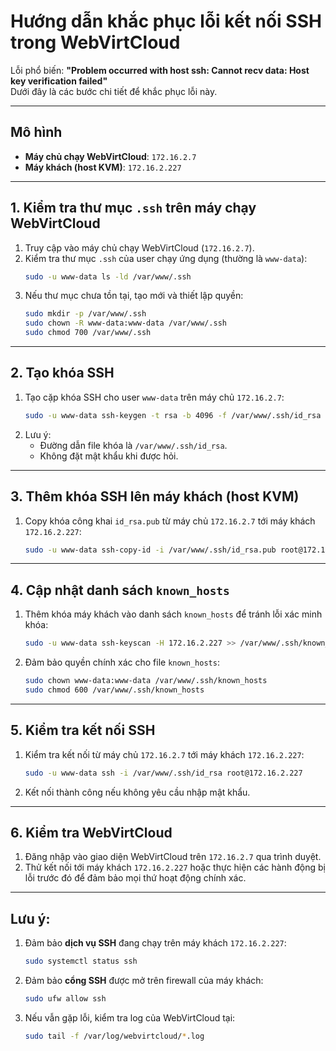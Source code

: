 
# Hướng dẫn khắc phục lỗi kết nối SSH trong WebVirtCloud

Lỗi phổ biến: **"Problem occurred with host ssh: Cannot recv data: Host key verification failed"**  
Dưới đây là các bước chi tiết để khắc phục lỗi này.

---

## Mô hình
- **Máy chủ chạy WebVirtCloud**: `172.16.2.7`
- **Máy khách (host KVM)**: `172.16.2.227`

---

## 1. Kiểm tra thư mục `.ssh` trên máy chạy WebVirtCloud
1. Truy cập vào máy chủ chạy WebVirtCloud (`172.16.2.7`).
2. Kiểm tra thư mục `.ssh` của user chạy ứng dụng (thường là `www-data`):
   ```bash
   sudo -u www-data ls -ld /var/www/.ssh
   ```
3. Nếu thư mục chưa tồn tại, tạo mới và thiết lập quyền:
   ```bash
   sudo mkdir -p /var/www/.ssh
   sudo chown -R www-data:www-data /var/www/.ssh
   sudo chmod 700 /var/www/.ssh
   ```

---

## 2. Tạo khóa SSH
1. Tạo cặp khóa SSH cho user `www-data` trên máy chủ `172.16.2.7`:
   ```bash
   sudo -u www-data ssh-keygen -t rsa -b 4096 -f /var/www/.ssh/id_rsa -N ''
   ```
2. Lưu ý:
   - Đường dẫn file khóa là `/var/www/.ssh/id_rsa`.
   - Không đặt mật khẩu khi được hỏi.

---

## 3. Thêm khóa SSH lên máy khách (host KVM)
1. Copy khóa công khai `id_rsa.pub` từ máy chủ `172.16.2.7` tới máy khách `172.16.2.227`:
   ```bash
   sudo -u www-data ssh-copy-id -i /var/www/.ssh/id_rsa.pub root@172.16.2.227
   ```

---

## 4. Cập nhật danh sách `known_hosts`
1. Thêm khóa máy khách vào danh sách `known_hosts` để tránh lỗi xác minh khóa:
   ```bash
   sudo -u www-data ssh-keyscan -H 172.16.2.227 >> /var/www/.ssh/known_hosts
   ```
2. Đảm bảo quyền chính xác cho file `known_hosts`:
   ```bash
   sudo chown www-data:www-data /var/www/.ssh/known_hosts
   sudo chmod 600 /var/www/.ssh/known_hosts
   ```

---

## 5. Kiểm tra kết nối SSH
1. Kiểm tra kết nối từ máy chủ `172.16.2.7` tới máy khách `172.16.2.227`:
   ```bash
   sudo -u www-data ssh -i /var/www/.ssh/id_rsa root@172.16.2.227
   ```
2. Kết nối thành công nếu không yêu cầu nhập mật khẩu.

---

## 6. Kiểm tra WebVirtCloud
1. Đăng nhập vào giao diện WebVirtCloud trên `172.16.2.7` qua trình duyệt.
2. Thử kết nối tới máy khách `172.16.2.227` hoặc thực hiện các hành động bị lỗi trước đó để đảm bảo mọi thứ hoạt động chính xác.

---

## Lưu ý:
1. Đảm bảo **dịch vụ SSH** đang chạy trên máy khách `172.16.2.227`:
   ```bash
   sudo systemctl status ssh
   ```
2. Đảm bảo **cổng SSH** được mở trên firewall của máy khách:
   ```bash
   sudo ufw allow ssh
   ```
3. Nếu vẫn gặp lỗi, kiểm tra log của WebVirtCloud tại:
   ```bash
   sudo tail -f /var/log/webvirtcloud/*.log
   ```

